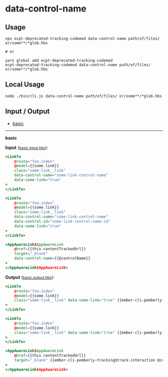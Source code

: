 # data-control-name


## Usage

```
npx ecpt-deprecated-tracking-codemod data-control-name path/of/files/ or/some**/*glob.hbs

# or

yarn global add ecpt-deprecated-tracking-codemod
ecpt-deprecated-tracking-codemod data-control-name path/of/files/ or/some**/*glob.hbs
```

## Local Usage
```
node ./bin/cli.js data-control-name path/of/files/ or/some**/*glob.hbs
```

## Input / Output

<!--FIXTURES_TOC_START-->
* [basic](#basic)
<!--FIXTURES_TOC_END-->

<!--FIXTURES_CONTENT_START-->
---
<a id="basic">**basic**</a>

**Input** (<small>[basic.input.hbs](transforms/data-control-name/__testfixtures__/basic.input.hbs)</small>):
```hbs
<LinkTo
	@route="foo.index"
	@model={{some.link}}
	class="some-link__link"
	data-control-name="some-link-control-name"
	data-some-link="true"
>
</LinkTo>

<LinkTo
	@route="foo.index"
	@model={{some.link}}
	class="some-link__link"
	data-control-name="some-link-control-name"
	data-control-id="some-link-control-name-id"
	data-some-link="true"
>
</LinkTo>

<AppAwareLink$AppAwareLink
	@href={{this.contentTrackedUrl}}
	target="_blank"
	data-control-name={{@controlName}}
>
</AppAwareLink$AppAwareLink>
```

**Output** (<small>[basic.output.hbs](transforms/data-control-name/__testfixtures__/basic.output.hbs)</small>):
```hbs
<LinkTo
	@route="foo.index"
	@model={{some.link}}
	class="some-link__link" data-some-link="true" {{ember-cli-pemberly-tracking$track-interaction "some-link-control-name"}}
>
</LinkTo>

<LinkTo
	@route="foo.index"
	@model={{some.link}}
	class="some-link__link" data-some-link="true" {{ember-cli-pemberly-tracking$track-interaction "some-link-control-name" controlTrackingId="some-link-control-name-id"}}
>
</LinkTo>

<AppAwareLink$AppAwareLink
	@href={{this.contentTrackedUrl}}
	target="_blank" {{ember-cli-pemberly-tracking$track-interaction @controlName}}
>
</AppAwareLink$AppAwareLink>
```
<!--FIXTURES_CONTENT_END-->